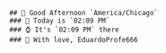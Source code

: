 
        ## 👋 Good Afternoon `America/Chicago`
        ### 📅 Today is `02:09 PM`
        ### ⌚ It's `02:09 PM` there
        ### 🎩 With love, EduardoProfe666 
        